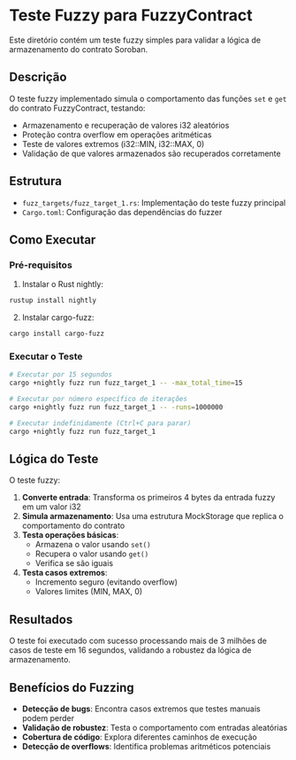 # Teste Fuzzy para FuzzyContract

Este diretório contém um teste fuzzy simples para validar a lógica de armazenamento do contrato Soroban.

## Descrição

O teste fuzzy implementado simula o comportamento das funções `set` e `get` do contrato FuzzyContract, testando:

- Armazenamento e recuperação de valores i32 aleatórios
- Proteção contra overflow em operações aritméticas
- Teste de valores extremos (i32::MIN, i32::MAX, 0)
- Validação de que valores armazenados são recuperados corretamente

## Estrutura

- `fuzz_targets/fuzz_target_1.rs`: Implementação do teste fuzzy principal
- `Cargo.toml`: Configuração das dependências do fuzzer

## Como Executar

### Pré-requisitos

1. Instalar o Rust nightly:
```bash
rustup install nightly
```

2. Instalar cargo-fuzz:
```bash
cargo install cargo-fuzz
```

### Executar o Teste

```bash
# Executar por 15 segundos
cargo +nightly fuzz run fuzz_target_1 -- -max_total_time=15

# Executar por número específico de iterações
cargo +nightly fuzz run fuzz_target_1 -- -runs=1000000

# Executar indefinidamente (Ctrl+C para parar)
cargo +nightly fuzz run fuzz_target_1
```

## Lógica do Teste

O teste fuzzy:

1. **Converte entrada**: Transforma os primeiros 4 bytes da entrada fuzzy em um valor i32
2. **Simula armazenamento**: Usa uma estrutura MockStorage que replica o comportamento do contrato
3. **Testa operações básicas**: 
   - Armazena o valor usando `set()`
   - Recupera o valor usando `get()`
   - Verifica se são iguais
4. **Testa casos extremos**:
   - Incremento seguro (evitando overflow)
   - Valores limites (MIN, MAX, 0)

## Resultados

O teste foi executado com sucesso processando mais de 3 milhões de casos de teste em 16 segundos, validando a robustez da lógica de armazenamento.

## Benefícios do Fuzzing

- **Detecção de bugs**: Encontra casos extremos que testes manuais podem perder
- **Validação de robustez**: Testa o comportamento com entradas aleatórias
- **Cobertura de código**: Explora diferentes caminhos de execução
- **Detecção de overflows**: Identifica problemas aritméticos potenciais